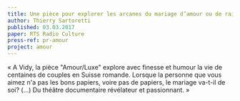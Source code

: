 ```yaml
---
title: Une pièce pour explorer les arcanes du mariage d’amour ou de raison
author: Thierry Sartoretti
published: 03.03.2017
paper: RTS Radio Culture
press-ref: pr-amour
project: amour
---
```


« A Vidy, la pièce "Amour/Luxe" explore avec finesse et humour la vie de centaines de couples en Suisse romande. Lorsque la personne que vous aimez n'a pas les bons papiers, voire pas de papiers, le mariage va-t-il de soi? (…) Du théâtre documentaire révélateur et passionnant. »
 

